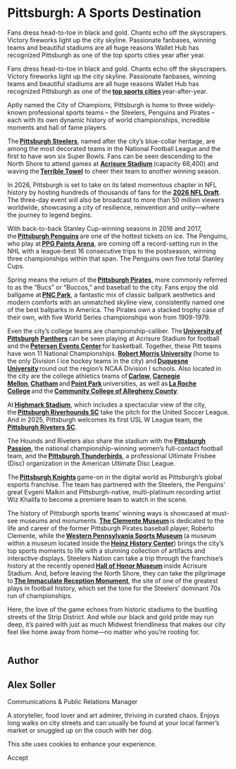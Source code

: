 # Pittsburgh: A Sports Destination

Fans dress head-to-toe in black and gold. Chants echo off the skyscrapers. Victory fireworks light up the city skyline. Passionate fanbases, winning teams and beautiful stadiums are all huge reasons Wallet Hub has recognized Pittsburgh as one of the top sports cities year after year.

Fans dress head-to-toe in black and gold. Chants echo off the skyscrapers. Victory fireworks light up the city skyline. Passionate fanbases, winning teams and beautiful stadiums are all huge reasons Wallet Hub has recognized Pittsburgh as one of the **[top sports cities](https://wallethub.com/edu/best-sports-cities/15179)** year-after-year.

Aptly named the City of Champions, Pittsburgh is home to three widely-known professional sports teams – the Steelers, Penguins and Pirates – each with its own dynamic history of world championships, incredible moments and hall of fame players.

The **[Pittsburgh Steelers](https://www.steelers.com/)**, named after the city’s blue-collar heritage, are among the most decorated teams in the National Football League and the first to have won six Super Bowls. Fans can be seen descending to the North Shore to attend games at **[Acrisure Stadium](https://acrisurestadium.com/)** (capacity 68,400) and waving the **[Terrible Towel](https://www.visitpittsburgh.com/things-to-do/pittsburgh-sports-teams/terrible-towel/)** to cheer their team to another winning season.

In 2026, Pittsburgh is set to take on its latest momentous chapter in NFL history by hosting hundreds of thousands of fans for the **[2026 NFL Draft](https://www.visitpittsburgh.com/nfl-draft-pittsburgh/)**. The three-day event will also be broadcast to more than 50 million viewers worldwide, showcasing a city of resilience, reinvention and unity—where the journey to legend begins.

With back-to-back Stanley Cup-winning seasons in 2016 and 2017, the **[Pittsburgh Penguins](https://www.nhl.com/penguins)** are one of the hottest tickets on ice. The Penguins, who play at **[PPG Paints Arena](https://www.ppgpaintsarena.com/)**, are coming off a record-setting run in the NHL with a league-best 16 consecutive trips to the postseason, winning three championships within that span. The Penguins own five total Stanley Cups.

Spring means the return of the **[Pittsburgh Pirates](https://www.mlb.com/pirates)**, more commonly referred to as the “Bucs” or “Buccos,” and baseball to the city. Fans enjoy the old ballgame at **[PNC Park](https://www.mlb.com/pirates/ballpark)**, a fantastic mix of classic ballpark aesthetics and modern comforts with an unmatched skyline view, consistently named one of the best ballparks in America. The Pirates own a stacked trophy case of their own, with five World Series championships won from 1909-1979.

Even the city’s college teams are championship-caliber. The [**University of Pittsburgh**](https://pittsburghpanthers.com/) **[Panthers](https://pittsburghpanthers.com/)** can be seen playing at Acrisure Stadium for football and the **[Petersen Events Center](https://www.peterseneventscenter.com/)** for basketball. Together, these Pitt teams have won 11 National Championships. **[Robert Morris University](https://rmucolonials.com/index.aspx)** (home to the only Division I ice hockey teams in the city) and **[Duquesne University](https://goduquesne.com/)** round out the region’s NCAA Division I schools. Also located in the city are the college athletics teams of **[Carlow](https://athletics.carlow.edu/landing/index)**, **[Carnegie Mellon](https://athletics.cmu.edu/landing/index)**, **[Chatham](https://gochathamcougars.com/)** and **[Point Park](https://www.pointparksports.com/landing/index)** universities, as well as **[La Roche College](https://www.larochesports.com/landing/index)** and the **[Community College of Allegheny County](https://www.ccac.edu/campus-life/athletics.php)**.

At **[Highmark Stadium](https://highmarkstadium.com/)**, which includes a spectacular view of the city, the **[Pittsburgh Riverhounds SC](https://www.riverhounds.com/)** take the pitch for the United Soccer League. And in 2025, Pittsburgh welcomes its first USL W League team, the **[Pittsburgh Riveters SC](https://www.riverhounds.com/uslw-pittsburgh/)**.

The Hounds and Riveters also share the stadium with the **[Pittsburgh Passion](https://pittsburghpassion.com/)**, the national championship-winning women’s full-contact football team, and the **[Pittsburgh Thunderbirds](https://www.watchufa.com/thunderbirds/schedule)**, a professional Ultimate Frisbee (Disc) organization in the American Ultimate Disc League.

The **[Pittsburgh Knights](https://knights.gg/)** game-on in the digital world as Pittsburgh’s global esports franchise. The team has partnered with the Steelers, the Penguins’ great Evgeni Malkin and Pittsburgh-native, multi-platinum recording artist Wiz Khalifa to become a premiere team to watch in the scene.

The history of Pittsburgh sports teams’ winning ways is showcased at must-see museums and monuments. **[The Clemente Museum](https://clementemuseum.com/)** is dedicated to the life and career of the former Pittsburgh Pirates baseball player, Roberto Clemente, while the **[Western Pennsylvania Sports Museum](https://www.heinzhistorycenter.org/visit/sports-museum/)** (a museum within a museum located inside the **[Heinz History Center](https://www.heinzhistorycenter.org/)**) brings the city’s top sports moments to life with a stunning collection of artifacts and interactive displays. Steelers Nation can take a trip through the franchise’s history at the recently opened **[Hall of Honor Museum](https://www.steelers.com/museum/)** inside Acrisure Stadium. And, before leaving the North Shore, they can take the pilgrimage to **[The Immaculate Reception Monument](https://www.google.com/maps/place/Immaculate+Reception/@40.4466879,-80.0128537,15z/data=!4m6!3m5!1s0x8834f401c088e591:0x303e9beef13680df!8m2!3d40.4466879!4d-80.0128537!16s%2Fg%2F11cn3p6vc2)**, the site of one of the greatest plays in football history, which set the tone for the Steelers’ dominant 70s run of championships.

Here, the love of the game echoes from historic stadiums to the bustling streets of the Strip District. And while our black and gold pride may run deep, it’s paired with just as much Midwest friendliness that makes our city feel like home away from home—no matter who you’re rooting for.

![Alex Soller](data:image/svg+xml;charset=utf-8,%3Csvg%20xmlns%3D%27http%3A%2F%2Fwww.w3.org%2F2000%2Fsvg%27%20width%3D%271%27%20height%3D%271%27%20style%3D%27background%3Atransparent%27%2F%3E)

## Author

## Alex Soller

Communications & Public Relations Manager

A storyteller, food lover and art admirer, thriving in curated chaos. Enjoys long walks on city streets and can usually be found at your local farmer’s market or snuggled up on the couch with her dog.

This site uses cookies to enhance your experience.



Accept
